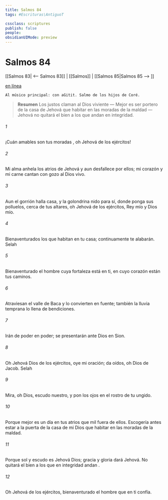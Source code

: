 ```yaml
---
title: Salmos 84
tags: #Escrituras\AntiguoT

cssclass: scriptures
publish: false
people:
obsidianUIMode: preview
---
```


# Salmos 84
[[Salmos 83| <-- Salmos 83]] | [[Salmos]] | [[Salmos 85|Salmos 85 --> ]]

[en línea](https://churchofjesuschrist.org/study/scriptures/ot/ps/84?lang=spa)

```
Al músico principal: con aGitit. Salmo de los hijos de Coré.
```

> __Resumen__
Los justos claman al Dios viviente — Mejor es ser portero de la casa de Jehová que habitar en las moradas de la maldad — Jehová no quitará el bien a los que andan en integridad.

###### 1 
¡Cuán 
amables son tus moradas
, oh Jehová de los ejércitos!

###### 2 
Mi alma anhela los atrios de Jehová y aun desfallece por ellos;
mi corazón y mi carne cantan con gozo al Dios vivo.

###### 3 
Aun el gorrión halla casa,
y la golondrina nido para sí, donde ponga sus polluelos,
cerca de tus altares, oh Jehová de los ejércitos,
Rey mío y Dios mío.

###### 4 
Bienaventurados los que habitan en tu casa;
continuamente te alabarán. 
Selah

###### 5 
Bienaventurado el hombre cuya fortaleza está en ti,
en cuyo corazón están 
tus
 caminos.

###### 6 
Atraviesan el valle de 
Baca
 y lo convierten en fuente;
también la lluvia temprana lo llena de bendiciones.

###### 7 
Irán de poder en poder;
se
 presentarán ante Dios en Sion.

###### 8 
Oh Jehová Dios de los ejércitos, oye mi oración;
da oídos, oh Dios de Jacob. 
Selah

###### 9 
Mira, oh Dios, escudo nuestro,
y pon los ojos en el rostro de tu ungido.

###### 10 
Porque mejor es un día en tus atrios que mil 
fuera de ellos.
Escogería antes estar a la puerta de la casa de mi Dios
que habitar en las moradas de la maldad.

###### 11 
Porque 
sol
 y 
escudo
 es Jehová Dios;
gracia y gloria dará Jehová.
No 
quitará
 el bien a los que en integridad 
andan
.

###### 12 
Oh Jehová de los ejércitos,
bienaventurado el hombre que en ti confía.

